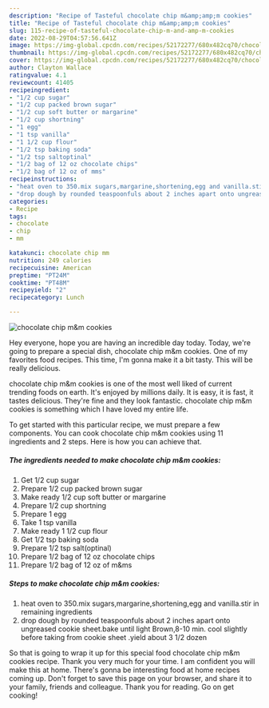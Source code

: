 ```yaml
---
description: "Recipe of Tasteful chocolate chip m&amp;amp;m cookies"
title: "Recipe of Tasteful chocolate chip m&amp;amp;m cookies"
slug: 115-recipe-of-tasteful-chocolate-chip-m-and-amp-m-cookies
date: 2022-08-29T04:57:56.641Z
image: https://img-global.cpcdn.com/recipes/52172277/680x482cq70/chocolate-chip-mm-cookies-recipe-main-photo.jpg
thumbnail: https://img-global.cpcdn.com/recipes/52172277/680x482cq70/chocolate-chip-mm-cookies-recipe-main-photo.jpg
cover: https://img-global.cpcdn.com/recipes/52172277/680x482cq70/chocolate-chip-mm-cookies-recipe-main-photo.jpg
author: Clayton Wallace
ratingvalue: 4.1
reviewcount: 41405
recipeingredient:
- "1/2 cup sugar"
- "1/2 cup packed brown sugar"
- "1/2 cup soft butter or margarine"
- "1/2 cup shortning"
- "1 egg"
- "1 tsp vanilla"
- "1 1/2 cup flour"
- "1/2 tsp baking soda"
- "1/2 tsp saltoptinal"
- "1/2 bag of 12 oz chocolate chips"
- "1/2 bag of 12 oz of mms"
recipeinstructions:
- "heat oven to 350.mix sugars,margarine,shortening,egg and vanilla.stir in remaining ingredients"
- "drop dough by rounded teaspoonfuls about 2 inches apart onto ungreased cookie sheet.bake until light Brown,8-10 min. cool slightly before taking from cookie sheet .yield about 3 1/2 dozen"
categories:
- Recipe
tags:
- chocolate
- chip
- mm

katakunci: chocolate chip mm 
nutrition: 249 calories
recipecuisine: American
preptime: "PT24M"
cooktime: "PT48M"
recipeyield: "2"
recipecategory: Lunch

---
```



![chocolate chip m&amp;m cookies](https://img-global.cpcdn.com/recipes/52172277/680x482cq70/chocolate-chip-mm-cookies-recipe-main-photo.jpg)

Hey everyone, hope you are having an incredible day today. Today, we're going to prepare a special dish, chocolate chip m&amp;m cookies. One of my favorites food recipes. This time, I'm gonna make it a bit tasty. This will be really delicious.

chocolate chip m&amp;m cookies is one of the most well liked of current trending foods on earth. It's enjoyed by millions daily. It is easy, it is fast, it tastes delicious. They're fine and they look fantastic. chocolate chip m&amp;m cookies is something which I have loved my entire life.




To get started with this particular recipe, we must prepare a few components. You can cook chocolate chip m&amp;m cookies using 11 ingredients and 2 steps. Here is how you can achieve that.

<!--inarticleads1-->

##### The ingredients needed to make chocolate chip m&amp;m cookies:

1. Get 1/2 cup sugar
1. Prepare 1/2 cup packed brown sugar
1. Make ready 1/2 cup soft butter or margarine
1. Prepare 1/2 cup shortning
1. Prepare 1 egg
1. Take 1 tsp vanilla
1. Make ready 1 1/2 cup flour
1. Get 1/2 tsp baking soda
1. Prepare 1/2 tsp salt(optinal)
1. Prepare 1/2 bag of 12 oz chocolate chips
1. Prepare 1/2 bag of 12 oz of m&amp;ms




<!--inarticleads2-->

##### Steps to make chocolate chip m&amp;m cookies:

1. heat oven to 350.mix sugars,margarine,shortening,egg and vanilla.stir in remaining ingredients
1. drop dough by rounded teaspoonfuls about 2 inches apart onto ungreased cookie sheet.bake until light Brown,8-10 min. cool slightly before taking from cookie sheet .yield about 3 1/2 dozen




So that is going to wrap it up for this special food chocolate chip m&amp;m cookies recipe. Thank you very much for your time. I am confident you will make this at home. There's gonna be interesting food at home recipes coming up. Don't forget to save this page on your browser, and share it to your family, friends and colleague. Thank you for reading. Go on get cooking!
